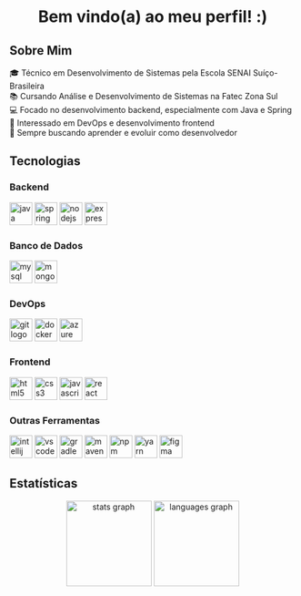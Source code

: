 <h1 align="center">Bem vindo(a) ao meu perfil! :)</h1>

###

<h2 align="left">Sobre Mim</h2>

<p align="left">
  🎓 Técnico em Desenvolvimento de Sistemas pela Escola SENAI Suíço-Brasileira<br>
  📚 Cursando Análise e Desenvolvimento de Sistemas na Fatec Zona Sul<br>
  💻 Focado no desenvolvimento backend, especialmente com Java e Spring<br>
  🚀 Interessado em DevOps e desenvolvimento frontend<br>
  📖 Sempre buscando aprender e evoluir como desenvolvedor
</p>

###

<h2 align="left">Tecnologias</h2>

<h3 align="left">Backend</h3>
<div align="left">
  <img src="https://skillicons.dev/icons?i=java" height="40" alt="java logo" />
  <img src="https://skillicons.dev/icons?i=spring" height="40" alt="spring logo" />
  <img src="https://skillicons.dev/icons?i=nodejs" height="40" alt="nodejs logo" />
  <img src="https://skillicons.dev/icons?i=express" height="40" alt="express logo" />
</div>

<h3 align="left">Banco de Dados</h3>
<div align="left">
  <img src="https://skillicons.dev/icons?i=mysql" height="40" alt="mysql logo" />
  <img src="https://skillicons.dev/icons?i=mongodb" height="40" alt="mongodb logo" />
</div>

<h3 align="left">DevOps</h3>
<div align="left">
  <img src="https://skillicons.dev/icons?i=git" height="40" alt="git logo" />
  <img src="https://skillicons.dev/icons?i=docker" height="40" alt="docker logo" />
  <img src="https://skillicons.dev/icons?i=azure" height="40" alt="azure logo" />
</div>

<h3 align="left">Frontend</h3>
<div align="left">
  <img src="https://skillicons.dev/icons?i=html" height="40" alt="html5 logo" />
  <img src="https://skillicons.dev/icons?i=css" height="40" alt="css3 logo" />
  <img src="https://skillicons.dev/icons?i=js" height="40" alt="javascript logo" />
  <img src="https://skillicons.dev/icons?i=react" height="40" alt="react logo" />
</div>

<h3 align="left">Outras Ferramentas</h3>
<div align="left">
  <img src="https://skillicons.dev/icons?i=idea" height="40" alt="intellij idea logo" />
  <img src="https://skillicons.dev/icons?i=vscode" height="40" alt="vscode logo" />
  <img src="https://skillicons.dev/icons?i=gradle" height="40" alt="gradle logo" />
  <img src="https://skillicons.dev/icons?i=maven" height="40" alt="maven logo" />
  <img src="https://skillicons.dev/icons?i=npm" height="40" alt="npm logo" />
  <img src="https://skillicons.dev/icons?i=yarn" height="40" alt="yarn logo" />
  <img src="https://skillicons.dev/icons?i=figma" height="40" alt="figma logo" />
</div>

###

<h2 align="left">Estatísticas</h2>

<div align="center">
  <img src="https://github-readme-stats.vercel.app/api?username=Rodriguou&hide_title=false&hide_rank=false&show_icons=true&include_all_commits=true&count_private=true&disable_animations=false&theme=github_dark&locale=pt-br&hide_border=false&order=1" height="150" alt="stats graph"  />
  <img src="https://github-readme-stats.vercel.app/api/top-langs?username=Rodriguou&locale=pt-br&hide_title=false&layout=compact&card_width=320&langs_count=5&theme=github_dark&hide_border=false&order=2" height="150" alt="languages graph"  />
</div>
